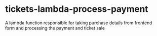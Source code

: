 # tickets-lambda-process-payment
A lambda function responsible for taking purchase details from frontend form and processing the payment and ticket sale

